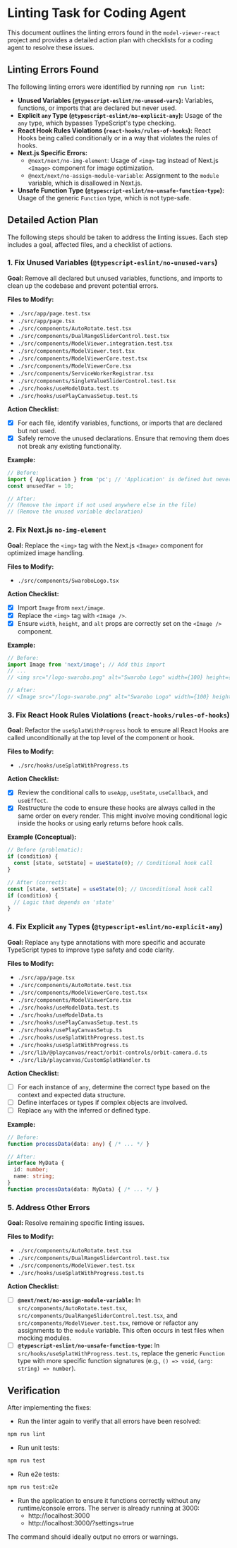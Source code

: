 # Linting Task for Coding Agent

This document outlines the linting errors found in the `model-viewer-react` project and provides a detailed action plan with checklists for a coding agent to resolve these issues.

## Linting Errors Found

The following linting errors were identified by running `npm run lint`:

*   **Unused Variables (`@typescript-eslint/no-unused-vars`):** Variables, functions, or imports that are declared but never used.
*   **Explicit `any` Type (`@typescript-eslint/no-explicit-any`):** Usage of the `any` type, which bypasses TypeScript's type checking.
*   **React Hook Rules Violations (`react-hooks/rules-of-hooks`):** React Hooks being called conditionally or in a way that violates the rules of hooks.
*   **Next.js Specific Errors:**
    *   `@next/next/no-img-element`: Usage of `<img>` tag instead of Next.js `<Image>` component for image optimization.
    *   `@next/next/no-assign-module-variable`: Assignment to the `module` variable, which is disallowed in Next.js.
*   **Unsafe Function Type (`@typescript-eslint/no-unsafe-function-type`):** Usage of the generic `Function` type, which is not type-safe.

## Detailed Action Plan

The following steps should be taken to address the linting issues. Each step includes a goal, affected files, and a checklist of actions.

### 1. Fix Unused Variables (`@typescript-eslint/no-unused-vars`)

**Goal:** Remove all declared but unused variables, functions, and imports to clean up the codebase and prevent potential errors.

**Files to Modify:**
*   `./src/app/page.test.tsx`
*   `./src/app/page.tsx`
*   `./src/components/AutoRotate.test.tsx`
*   `./src/components/DualRangeSliderControl.test.tsx`
*   `./src/components/ModelViewer.integration.test.tsx`
*   `./src/components/ModelViewer.test.tsx`
*   `./src/components/ModelViewerCore.test.tsx`
*   `./src/components/ModelViewerCore.tsx`
*   `./src/components/ServiceWorkerRegistrar.tsx`
*   `./src/components/SingleValueSliderControl.test.tsx`
*   `./src/hooks/useModelData.test.ts`
*   `./src/hooks/usePlayCanvasSetup.test.ts`

**Action Checklist:**
- [x] For each file, identify variables, functions, or imports that are declared but not used.
- [x] Safely remove the unused declarations. Ensure that removing them does not break any existing functionality.

**Example:**
```typescript
// Before:
import { Application } from 'pc'; // 'Application' is defined but never used.
const unusedVar = 10;

// After:
// (Remove the import if not used anywhere else in the file)
// (Remove the unused variable declaration)
```

### 2. Fix Next.js `no-img-element`

**Goal:** Replace the `<img>` tag with the Next.js `<Image>` component for optimized image handling.

**Files to Modify:**
*   `./src/components/SwaroboLogo.tsx`

**Action Checklist:**
- [x] Import `Image` from `next/image`.
- [x] Replace the `<img>` tag with `<Image />`.
- [x] Ensure `width`, `height`, and `alt` props are correctly set on the `<Image />` component.

**Example:**
```typescript
// Before:
import Image from 'next/image'; // Add this import
// ...
// <img src="/logo-swarobo.png" alt="Swarobo Logo" width={100} height={50} />

// After:
// <Image src="/logo-swarobo.png" alt="Swarobo Logo" width={100} height={50} />
```

### 3. Fix React Hook Rules Violations (`react-hooks/rules-of-hooks`)

**Goal:** Refactor the `useSplatWithProgress` hook to ensure all React Hooks are called unconditionally at the top level of the component or hook.

**Files to Modify:**
*   `./src/hooks/useSplatWithProgress.ts`

**Action Checklist:**
- [x] Review the conditional calls to `useApp`, `useState`, `useCallback`, and `useEffect`.
- [x] Restructure the code to ensure these hooks are always called in the same order on every render. This might involve moving conditional logic inside the hooks or using early returns before hook calls.

**Example (Conceptual):**
```typescript
// Before (problematic):
if (condition) {
  const [state, setState] = useState(0); // Conditional hook call
}

// After (correct):
const [state, setState] = useState(0); // Unconditional hook call
if (condition) {
  // Logic that depends on 'state'
}
```

### 4. Fix Explicit `any` Types (`@typescript-eslint/no-explicit-any`)

**Goal:** Replace `any` type annotations with more specific and accurate TypeScript types to improve type safety and code clarity.

**Files to Modify:**
*   `./src/app/page.tsx`
*   `./src/components/AutoRotate.test.tsx`
*   `./src/components/ModelViewerCore.test.tsx`
*   `./src/components/ModelViewerCore.tsx`
*   `./src/hooks/useModelData.test.ts`
*   `./src/hooks/useModelData.ts`
*   `./src/hooks/usePlayCanvasSetup.test.ts`
*   `./src/hooks/usePlayCanvasSetup.ts`
*   `./src/hooks/useSplatWithProgress.test.ts`
*   `./src/hooks/useSplatWithProgress.ts`
*   `./src/lib/@playcanvas/react/orbit-controls/orbit-camera.d.ts`
*   `./src/lib/playcanvas/CustomSplatHandler.ts`

**Action Checklist:**
- [ ] For each instance of `any`, determine the correct type based on the context and expected data structure.
- [ ] Define interfaces or types if complex objects are involved.
- [ ] Replace `any` with the inferred or defined type.

**Example:**
```typescript
// Before:
function processData(data: any) { /* ... */ }

// After:
interface MyData {
  id: number;
  name: string;
}
function processData(data: MyData) { /* ... */ }
```

### 5. Address Other Errors

**Goal:** Resolve remaining specific linting issues.

**Files to Modify:**
*   `./src/components/AutoRotate.test.tsx`
*   `./src/components/DualRangeSliderControl.test.tsx`
*   `./src/components/ModelViewer.test.tsx`
*   `./src/hooks/useSplatWithProgress.test.ts`

**Action Checklist:**
- [ ] **`@next/next/no-assign-module-variable`:** In `src/components/AutoRotate.test.tsx`, `src/components/DualRangeSliderControl.test.tsx`, and `src/components/ModelViewer.test.tsx`, remove or refactor any assignments to the `module` variable. This often occurs in test files when mocking modules.
- [ ] **`@typescript-eslint/no-unsafe-function-type`:** In `src/hooks/useSplatWithProgress.test.ts`, replace the generic `Function` type with more specific function signatures (e.g., `() => void`, `(arg: string) => number`).

## Verification

After implementing the fixes:
- Run the linter again to verify that all errors have been resolved:
```bash
npm run lint
```
- Run unit tests:
```bash
npm run test
```
- Run e2e tests:
```bash
npm run test:e2e
```
- Run the application to ensure it functions correctly without any runtime/console errors. The server is already running at 3000:
  - http://localhost:3000
  - http://localhost:3000/?settings=true


The command should ideally output no errors or warnings.
